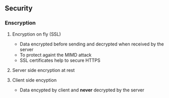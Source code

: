 ## Security 

### Enscryption 
1. Encryption on fly (SSL)
    * Data encrypted before sending and decrypted when received by the server 
    * To protect againt the MIMD attack 
    * SSL certificates help to secure HTTPS
2. Server side encryption at rest 

3. Client side encyption 
    * Data encypted by client and **never** decrypted by the server 
